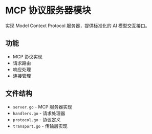 # MCP 协议服务器模块

实现 Model Context Protocol 服务器，提供标准化的 AI 模型交互接口。

## 功能

- MCP 协议实现
- 请求路由
- 响应处理
- 连接管理

## 文件结构

- `server.go` - MCP 服务器实现
- `handlers.go` - 请求处理器
- `protocol.go` - 协议定义
- `transport.go` - 传输层实现
